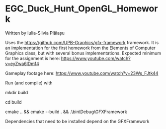 # EGC_Duck_Hunt_OpenGL_Homework

Written by Iulia-Silvia Plăiașu

Uses the https://github.com/UPB-Graphics/gfx-framework framework. It is an implementation for the first homework
from the Elements of Computer Graphics class, but with several bonus implementations. Expected minimum for the
assignment is here: https://www.youtube.com/watch?v=eyZwa6lDm14

Gameplay footage here: https://www.youtube.com/watch?v=23Ws_FJtk44

Run (and compile) with

mkdir build

cd build

cmake .. && cmake --build . && .\bin\Debug\GFXFramework

Dependencies that need to be installed depend on the GFXFramework
